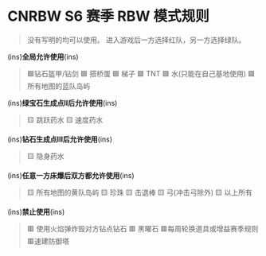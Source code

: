 # CNRBW S6 赛季 RBW 模式规则
> 没有写明的均可以使用。
进入游戏后一方选择红队，另一方选择绿队。


(ins)**全局允许使用**(ins)
> 🟩钻石盔甲/钻剑
🟩 搭桥蛋
🟩 梯子
🟩 TNT
🟩 水(只能在自己基地使用)
🟩 所有地图的蓝队岛屿

(ins)**绿宝石生成点II后允许使用**(ins)
> 🟨 跳跃药水
🟨 速度药水

(ins)**钻石生成点III后允许使用**(ins)
> 🟨 隐身药水

(ins)**任意一方床爆后双方都允许使用**(ins)
> 🟨 所有地图的黄队岛屿
🟨 珍珠
🟨 击退棒
🟨 弓(冲击弓除外)
🟨 以上所有

(ins)**禁止使用**(ins)
> 🟥 使用火焰弹炸毁对方钻点钻石
🟥 黑曜石
🟥每周轮换道具或增益赛季规则
🟥速建防御塔
